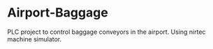 # Airport-Baggage
PLC project to control baggage conveyors in the airport. Using nirtec machine simulator.
